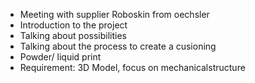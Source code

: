 - Meeting with supplier Roboskin from oechsler
- Introduction to the project
- Talking about possibilities
- Talking about the process to create a cusioning
- Powder/ liquid print
- Requirement: 3D Model, focus on mechanicalstructure